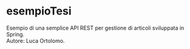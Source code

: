 # esempioTesi
Esempio di una semplice API REST per gestione di articoli sviluppata in Spring.   
Autore: Luca Ortolomo.  
